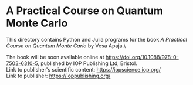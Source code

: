 # A Practical Course on Quantum Monte Carlo

This directory contains Python and Julia programs for the book
*A Practical Course on Quantum Monte Carlo* by Vesa Apaja.\

The book will be soon available online at 
https://doi.org/10.1088/978-0-7503-6310-5,
published by IOP Publishing Ltd, Bristol.\
Link to publisher's scientific content: https://iopscience.iop.org/ \
Link to publisher: https://ioppublishing.org/



